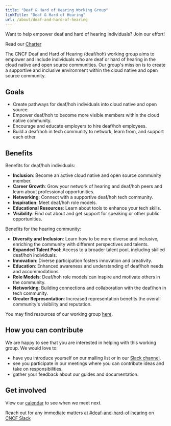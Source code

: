 ```yaml
---
title: "Deaf & Hard of Hearing Working Group"
linkTitle: "Deaf & Hard of Hearing"
url: /about/deaf-and-hard-of-hearing
---
```


<!-- {{% blocks/lead color="primary" align="left" %}} -->

Want to help empower deaf and hard of hearing individuals? Join our effort!

Read our [Charter](https://github.com/cncf/tag-contributor-strategy/tree/main/deaf-and-hard-of-hearing)

<!-- {{% /blocks/lead %}} -->

<div class="section-group">

<!-- {{% blocks/section color="dark" %}} -->

The CNCF Deaf and Hard of Hearing (deaf/hoh) working group aims to empower and include individuals who are deaf or hard of hearing in the cloud native and open source communities.
Our group's mission is to create a supportive and inclusive environment within the cloud native and open source community.

<!-- {{% /blocks/section %}} -->

</div>
<div class="section-group">

<!-- {{% blocks/section color="secondary" %}} -->

## Goals

<div class="text-left">

* Create pathways for deaf/hoh individuals into cloud native and open source.
* Empower deaf/hoh to become more visible members within the cloud native community.
* Encourage and educate employers to hire deaf/hoh employees.
* Build a deaf/hoh in tech community to network, learn from, and support each other.

</div>

<!-- {{% /blocks/section %}} -->

</div>
<div class="section-group">

<!-- {{% blocks/section color="white" %}} -->

## Benefits

<div class="text-left">

Benefits for deaf/hoh individuals:

* **Inclusion**: Become an active cloud native and open source community member.
* **Career Growth**: Grow your network of hearing and deaf/hoh peers and learn about professional opportunities. 
* **Networking**: Connect with a supportive deaf/hoh tech community.
* **Inspiration**: Meet deaf/hoh role models.
* **Educational Resources**: Learn about tools to enhance your tech skills.
* **Visibility**: Find out about and get support for speaking or other public opportunities. 

Benefits for the hearing community:

* **Diversity and Inclusion**: Learn how to be more diverse and inclusive, enriching the community with different perspectives and talents.
* **Expanded Talent Pool**: Access to a broader talent pool, including skilled deaf/hoh individuals.
* **Innovation**: Diverse participation fosters innovation and creativity.
* **Education**: Enhanced awareness and understanding of deaf/hoh needs and accommodations.
* **Role Models**: Deaf/hoh role models can inspire and motivate others in the community.
* **Networking**: Building connections and collaboration with the deaf/hoh in tech community.
* **Greater Representation**: Increased representation benefits the overall community's visibility and reputation.

You may find resources of our working group [here](/accessibility/).

</div>

<!-- {{% /blocks/section %}} -->
</div>

<div class="section-group">
<!-- {{< blocks/section color="primary" >}} -->

## How you can contribute

<div class="text-left">

We are happy to see that you are interested in helping with this working group. We would love to:

* have you introduce yourself on our mailing list or in our [Slack channel](https://cloud-native.slack.com/archives/C05BYNK8A3V).
* see you participate in our meetings where you can contribute ideas and take on responsibilities.
* gather your feedback about our guides and documentation.

</div>

<!-- {{% /blocks/section %}} -->
</div>


<div class="section-group">

## Get involved

<!-- {{< blocks/section color="primary" >}} -->

<!-- {{% blocks/feature title="Meetings" icon="fas fa-video" %}} -->

<div>

View our [calendar](https://tockify.com/cncf.public.events/monthly?search=deaf%20and%20hard%20of%20hearing) to see when we meet next.

</div>

<!-- {{% /blocks/feature %}} -->

<!-- {{% blocks/feature title="Slack" icon="fab fa-slack" %}} -->
Reach out for any immediate matters at [#deaf-and-hard-of-hearing](https://cloud-native.slack.com/archives/C05BYNK8A3V) on [CNCF Slack](https://slack.cncf.io)

<!-- {{% /blocks/feature %}} -->

<!-- {{< /blocks/section >}} -->

</div>
